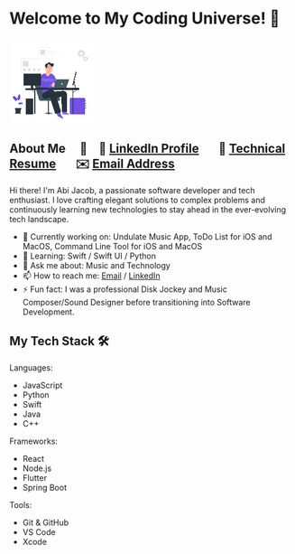 # Welcome to My Coding Universe! 🌌

![Developer Animation](https://github.com/abijacob/abijacob/blob/main/Animation%20-%201718001123239%20(1).gif)

## About Me &nbsp; &nbsp; 🌟  &nbsp; &nbsp;📎 [LinkedIn Profile](https://www.linkedin.com/in/abi-jacob) &nbsp; &nbsp; &nbsp; 📄 [Technical Resume](https://github.com/abijacob/abijacob/blob/main/Abi_Jacob_Resume_2024.pdf) &nbsp; &nbsp; &nbsp; ✉️ [Email Address](mailto:abijacob92@gmail.com) 

Hi there! I'm Abi Jacob, a passionate software developer and tech enthusiast. I love crafting elegant solutions to complex problems and continuously learning new technologies to stay ahead in the ever-evolving tech landscape.

- 🚀 Currently working on: Undulate Music App, ToDo List for iOS and MacOS, Command Line Tool for iOS and MacOS
- 🌱 Learning: Swift / Swift UI / Python
- 💬 Ask me about: Music and Technology
- 📫 How to reach me: [Email](abijacob92@gmail.com) / [LinkedIn](https://www.linkedin.com/in/abi-jacob/) 
- ⚡ Fun fact: I was a professional Disk Jockey and Music Composer/Sound Designer before transitioning into Software Development.

## My Tech Stack 🛠️

Languages:
  - JavaScript
  - Python
  - Swift
  - Java
  - C++
    
Frameworks:
  - React
  - Node.js
  - Flutter
  - Spring Boot

Tools:
  - Git & GitHub
  - VS Code
  - Xcode






<!--
PROFESSIONAL PROFILE

 [LinkedIn](https://www.linkedin.com/in/abi-jacob/)
-->
<!--
**abijacob/abijacob** is a ✨ _special_ ✨ repository because its `README.md` (this file) appears on your GitHub profile.

Here are some ideas to get you started:

- 🔭 I’m currently working on ...
- 🌱 I’m currently learning ...
- 👯 I’m looking to collaborate on ...
- 🤔 I’m looking for help with ...
- 💬 Ask me about ...
- 📫 How to reach me: ...
- 😄 Pronouns: ...
- ⚡ Fun fact: ...
-->
